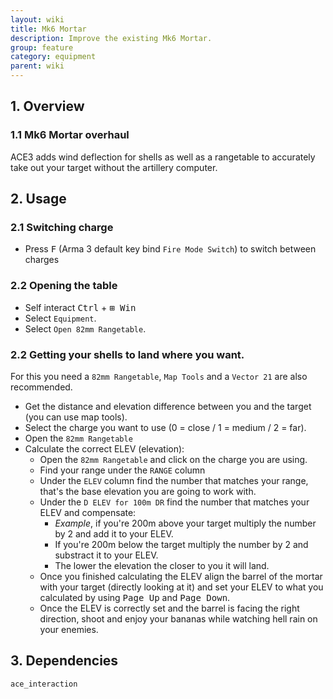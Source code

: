 ```yaml
---
layout: wiki
title: Mk6 Mortar
description: Improve the existing Mk6 Mortar.
group: feature
category: equipment
parent: wiki
---
```


## 1. Overview

### 1.1 Mk6 Mortar overhaul
ACE3 adds wind deflection for shells as well as a rangetable to accurately take out your target without the artillery computer.


## 2. Usage

### 2.1 Switching charge
- Press <kbd>F</kbd> (Arma 3 default key bind `Fire Mode Switch`) to switch between charges

### 2.2 Opening the table
- Self interact <kbd>Ctrl</kbd> + <kbd>⊞&nbsp;Win</kbd>
- Select `Equipment`.
- Select `Open 82mm Rangetable`.

### 2.2 Getting your shells to land where you want.
For this you need a `82mm Rangetable`, `Map Tools` and a `Vector 21` are also recommended.


- Get the distance and elevation difference between you and the target (you can use map tools).
- Select the charge you want to use (0 = close / 1 = medium  / 2 = far).
- Open the `82mm Rangetable`
- Calculate the correct ELEV (elevation):
  - Open the `82mm Rangetable` and click on the charge you are using.
  - Find your range under the `RANGE` column
  - Under the `ELEV` column find the number that matches your range, that's the base elevation you are going to work with.
  - Under the `D ELEV for 100m DR` find the number that matches your ELEV and compensate:
     - _Example_, if you're 200m above your target multiply the number by 2 and add it to your ELEV.
     - If you're 200m below the target multiply the number by 2 and substract it to your ELEV.
     - The lower the elevation the closer to you it will land.
  - Once you finished calculating the ELEV align the barrel of the mortar with your target (directly looking at it) and set your ELEV to what you calculated by using <kbd>Page Up</kbd> and <kbd>Page Down</kbd>.
  - Once the ELEV is correctly set and the barrel is facing the right direction, shoot and enjoy your bananas while watching hell rain on your enemies.


## 3. Dependencies

`ace_interaction`
